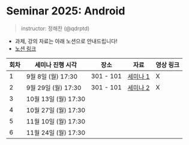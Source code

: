 # Seminar 2025: Android

> instructor: 정해찬 (@qdrptd)

- 과제, 강의 자료는 아래 노션으로 안내드립니다!
- [노션 링크](https://www.notion.so/2025-262d9828c0da807a8007fb1e15541ed7)
  
| 회차   | 세미나 진행 시각 | 장소       | 자료 | 영상 링크 |
| ------ | ---- | ------------ | ------- | ----- |
| 1 |  9월 8일 (월) 17:30  | 301 - 101   | [세미나 1](https://www.notion.so/1-262d9828c0da809ab35bf884615f26f8) | X |
| 2 | 9월 29일 (월) 17:30  | 301 - 101  | [세미나 2](https://www.notion.so/2-268d9828c0da80ce914beaafe8d8d6f0) | X |
| 3 | 10월 13일 (월) 17:30 |      | | |
| 4 | 10월 27일 (월) 17:30 |      | | |
| 5 | 11월 10일 (월) 17:30 |      | | |
| 6 | 11월 24일 (월) 17:30 |      | | |
